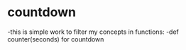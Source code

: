# countdown
-this is simple work to filter my concepts in functions:
-def counter(seconds) for countdown
